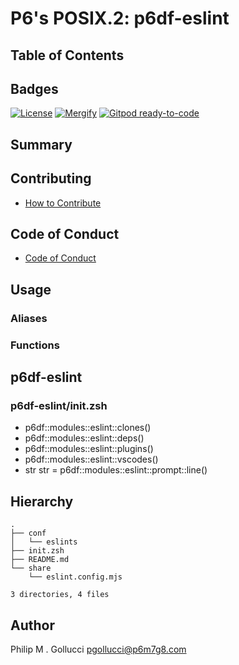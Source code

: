 # P6's POSIX.2: p6df-eslint

## Table of Contents

## Badges

[![License](https://img.shields.io/badge/License-Apache%202.0-yellowgreen.svg)](https://opensource.org/licenses/Apache-2.0)
[![Mergify](https://img.shields.io/endpoint.svg?url=https://gh.mergify.io/badges//p6df-eslint/&style=flat)](https://mergify.io)
[![Gitpod ready-to-code](https://img.shields.io/badge/Gitpod-ready--to--code-blue?logo=gitpod)](<https://gitpod.io/#https://github.com//p6df-eslint>)

## Summary

## Contributing

- [How to Contribute](<https://github.com//.github/blob/main/CONTRIBUTING.md>)

## Code of Conduct

- [Code of Conduct](<https://github.com//.github/blob/main/CODE_OF_CONDUCT.md>)

## Usage

### Aliases

### Functions

## p6df-eslint

### p6df-eslint/init.zsh

- p6df::modules::eslint::clones()
- p6df::modules::eslint::deps()
- p6df::modules::eslint::plugins()
- p6df::modules::eslint::vscodes()
- str str = p6df::modules::eslint::prompt::line()

## Hierarchy

```text
.
├── conf
│   └── eslints
├── init.zsh
├── README.md
└── share
    └── eslint.config.mjs

3 directories, 4 files
```

## Author

Philip M . Gollucci <pgollucci@p6m7g8.com>
